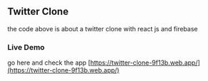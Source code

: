 

## Twitter Clone
  the code above is about a twitter clone with react js and firebase 
### Live Demo
  go here and check the app 
   [https://twitter-clone-9f13b.web.app/](https://twitter-clone-9f13b.web.app/)
  
